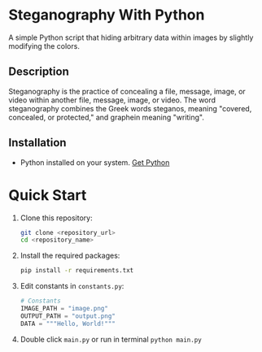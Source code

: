 # Steganography With Python

A simple Python script that hiding arbitrary data within images by slightly modifying the colors.

## Description

Steganography is the practice of concealing a file, message, image, or video within another file, message, image, or video. The word steganography combines the Greek words steganos, meaning "covered, concealed, or protected," and graphein meaning "writing".

## Installation

- Python installed on your system. [Get Python](https://www.python.org/downloads/)

# Quick Start

1. Clone this repository:

   ```bash
   git clone <repository_url>
   cd <repository_name>
   ```

2. Install the required packages:

   ```bash
   pip install -r requirements.txt
   ```

3. Edit constants in `constants.py`:

   ```python
   # Constants
   IMAGE_PATH = "image.png"
   OUTPUT_PATH = "output.png"
   DATA = """Hello, World!"""
   ```

4. Double click `main.py` or run in terminal `python main.py`
